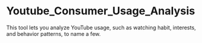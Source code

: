 # Youtube_Consumer_Usage_Analysis
This tool lets you analyze YouTube usage, such as watching habit, interests, and behavior patterns, to name a few.

